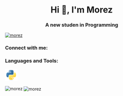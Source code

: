 <h1 align="center">Hi 👋, I'm Morez</h1>
<h3 align="center">A new studen in Programming</h3>

<p align="left"> <a href="https://github.com/ryo-ma/github-profile-trophy"><img src="https://github-profile-trophy.vercel.app/?username=morez" alt="morez" /></a> </p>

<h3 align="left">Connect with me:</h3>
<p align="left">
</p>

<h3 align="left">Languages and Tools:</h3>
<p align="left"> <a href="https://www.python.org" target="_blank" rel="noreferrer"> <img src="https://raw.githubusercontent.com/devicons/devicon/master/icons/python/python-original.svg" alt="python" width="40" height="40"/> </a> </p>

<p><img align="left" src="https://github-readme-stats.vercel.app/api/top-langs?username=morez&show_icons=true&locale=en&layout=compact" alt="morez" /></p>

<p>&nbsp;<img align="center" src="https://github-readme-stats.vercel.app/api?username=morez&show_icons=true&locale=en" alt="morez" /></p>

